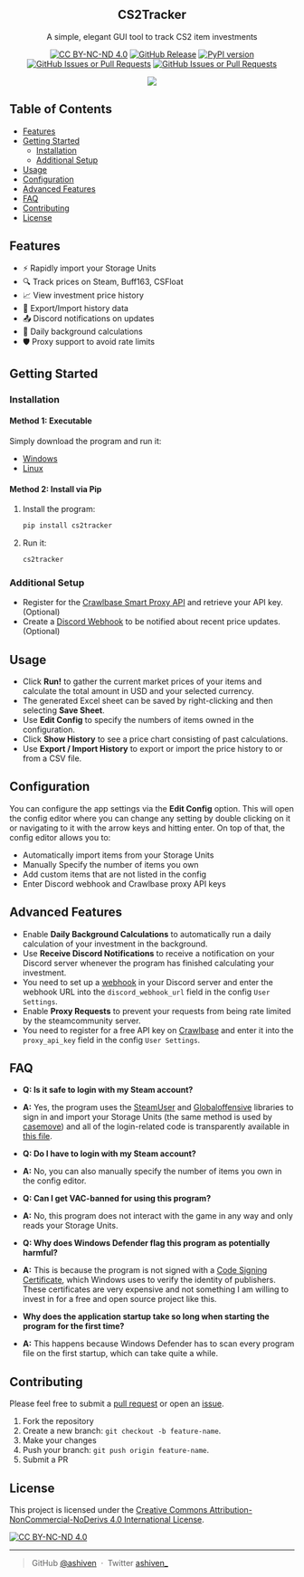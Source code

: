 <p align="center">
  <h2 align="center">CS2Tracker</h2>
</p>

<p align="center">
  A simple, elegant GUI tool to track CS2 item investments
</p>

<div align="center">

[![CC BY-NC-ND 4.0][cc-by-nc-nd-shield]][cc-by-nc-nd]
[![GitHub Release](https://img.shields.io/github/v/release/ashiven/cs2tracker)](https://github.com/ashiven/cs2tracker/releases)
[![PyPI version](https://badge.fury.io/py/cs2tracker.svg)](https://badge.fury.io/py/cs2tracker)
[![GitHub Issues or Pull Requests](https://img.shields.io/github/issues/ashiven/cs2tracker)](https://github.com/ashiven/cs2tracker/issues)
[![GitHub Issues or Pull Requests](https://img.shields.io/github/issues-pr/ashiven/cs2tracker)](https://github.com/ashiven/cs2tracker/pulls)

<img src="./assets/demo.gif"/>
</div>

## Table of Contents

- [Features](#features)
- [Getting Started](#getting-started)
  - [Installation](#installation)
  - [Additional Setup](#additional-setup)
- [Usage](#usage)
- [Configuration](#configuration)
- [Advanced Features](#advanced-features)
- [FAQ](#faq)
- [Contributing](#contributing)
- [License](#license)

## Features

- ⚡ Rapidly import your Storage Units
- 🔍 Track prices on Steam, Buff163, CSFloat
- 📈 View investment price history
- 🧾 Export/Import history data
- 📤 Discord notifications on updates
- 📅 Daily background calculations
- 🛡️ Proxy support to avoid rate limits

## Getting Started

### Installation

#### Method 1: Executable

Simply download the program and run it:

- [Windows](https://github.com/ashiven/cs2tracker/releases/latest/download/cs2tracker-setup.exe)
- [Linux](https://github.com/ashiven/cs2tracker/releases/latest/download/cs2tracker-linux.zip)

#### Method 2: Install via Pip

1. Install the program:

   ```bash
   pip install cs2tracker
   ```

2. Run it:

   ```bash
   cs2tracker
   ```

### Additional Setup

- Register for the [Crawlbase Smart Proxy API](https://crawlbase.com/) and retrieve your API key. (Optional)
- Create a [Discord Webhook](https://support.discord.com/hc/en-us/articles/228383668-Intro-to-Webhooks) to be notified about recent price updates. (Optional)

## Usage

- Click **Run!** to gather the current market prices of your items and calculate the total amount in USD and your selected currency.
- The generated Excel sheet can be saved by right-clicking and then selecting **Save Sheet**.
- Use **Edit Config** to specify the numbers of items owned in the configuration.
- Click **Show History** to see a price chart consisting of past calculations.
- Use **Export / Import History** to export or import the price history to or from a CSV file.

## Configuration

You can configure the app settings via the **Edit Config** option.
This will open the config editor where you can change any setting by double clicking on it or navigating to it with the arrow keys and hitting enter. On top of that, the config editor allows you to:

- Automatically import items from your Storage Units
- Manually Specify the number of items you own
- Add custom items that are not listed in the config
- Enter Discord webhook and Crawlbase proxy API keys

## Advanced Features

- Enable **Daily Background Calculations** to automatically run a daily calculation of your investment in the background.
- Use **Receive Discord Notifications** to receive a notification on your Discord server whenever the program has finished calculating your investment.
- You need to set up a [webhook](https://support.discord.com/hc/en-us/articles/228383668-Intro-to-Webhooks) in your Discord server and enter the webhook URL into the `discord_webhook_url` field in the config `User Settings`.
- Enable **Proxy Requests** to prevent your requests from being rate limited by the steamcommunity server.
- You need to register for a free API key on [Crawlbase](crawlbase.com) and enter it into the `proxy_api_key` field in the config `User Settings`.

## FAQ

- **Q: Is it safe to login with my Steam account?**
- **A:** Yes, the program uses the [SteamUser](https://github.com/DoctorMcKay/node-steam-user?tab=readme-ov-file#methods-) and [Globaloffensive](https://github.com/DoctorMcKay/node-globaloffensive) libraries to sign in and import your Storage Units (the same method is used by [casemove](https://github.com/nombersDev/casemove)) and all of the login-related code is transparently available in [this file](cs2tracker/data/get_inventory.js).


- **Q: Do I have to login with my Steam account?**
- **A:** No, you can also manually specify the number of items you own in the config editor.


- **Q: Can I get VAC-banned for using this program?**
- **A:** No, this program does not interact with the game in any way and only reads your Storage Units.


- **Q: Why does Windows Defender flag this program as potentially harmful?**
- **A:** This is because the program is not signed with a [Code Signing Certificate](https://www.globalsign.com/en/code-signing-certificate/what-is-code-signing-certificate), which Windows uses to verify the identity of publishers. These certificates are very expensive and not something I am willing to invest in for a free and open source project like this.


- **Why does the application startup take so long when starting the program for the first time?**
- **A:** This happens because Windows Defender has to scan every program file on the first startup, which can take quite a while.

## Contributing

Please feel free to submit a [pull request](https://github.com/ashiven/cs2tracker/pulls) or open an [issue](https://github.com/ashiven/cs2tracker/issues).

1. Fork the repository
2. Create a new branch: `git checkout -b feature-name`.
3. Make your changes
4. Push your branch: `git push origin feature-name`.
5. Submit a PR

## License

This project is licensed under the
[Creative Commons Attribution-NonCommercial-NoDerivs 4.0 International License][cc-by-nc-nd].

[![CC BY-NC-ND 4.0][cc-by-nc-nd-image]][cc-by-nc-nd]

[cc-by-nc-nd]: http://creativecommons.org/licenses/by-nc-nd/4.0/
[cc-by-nc-nd-image]: https://licensebuttons.net/l/by-nc-nd/4.0/88x31.png
[cc-by-nc-nd-shield]: https://img.shields.io/badge/License-CC%20BY--NC--ND%204.0-lightgrey.svg

---

> GitHub [@ashiven](https://github.com/Ashiven) &nbsp;&middot;&nbsp;
> Twitter [ashiven\_](https://twitter.com/ashiven_)
